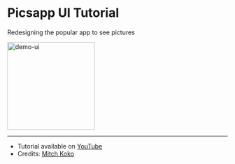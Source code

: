 # Picsapp UI Tutorial

Redesigning the popular app to see pictures

<img src="https://user-images.githubusercontent.com/8885731/228415093-1c4c176a-17ae-4630-a6fd-8890b617ead7.gif" alt="demo-ui" width="200"/>


---


* Tutorial available on [YouTube](https://www.youtube.com/watch?v=RhoZAF06aZ8&ab_channel=MitchKoko)
* Credits: [Mitch Koko](https://github.com/mitchkoko)

